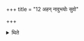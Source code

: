 +++
title = "12 अहन् नावुभयोः सुवो"

+++

<details><summary>थिते</summary>

अहं नावुभयोः सुवो रोक्ष्यामीति यजमानोऽन्ततः १२
</details>
